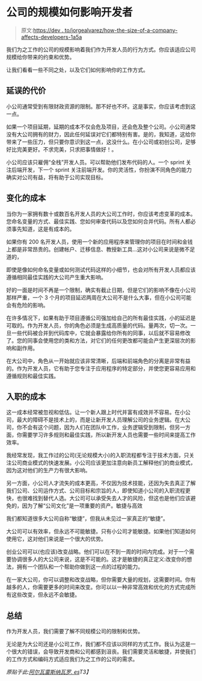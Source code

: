 # 公司的规模如何影响开发者

> 原文:[https://dev . to/jorgealvarez/how-the-size-of-a-company-affects-developers-1a5a](https://dev.to/jorgealvarez/how-the-size-of-a-company-affects-developers-1a5a)

我们为之工作的公司的规模影响着我们作为开发人员的行为方式。你应该适应公司规模给你带来的约束和优势。

让我们看看一些不同之处，以及它们如何影响你的工作方式。

## [](#the-cost-of-delay)延误的代价

小公司通常受到有限财政资源的限制。那不好也不坏。这是事实，你应该考虑到这一点。

如果一个项目延期，延期的成本不仅会危及项目，还会危及整个公司。小公司通常没有大公司拥有的财力，因此任何延误对它们都特别有害。是的，我知道，这给你带来了一些压力，但只要你意识到这一点，这没什么。在小公司或初创公司，足够好比完美更好。不求完美，只求把事情做好！。

小公司应该只雇佣“全栈”开发人员。可以帮助他们发布代码的人。一个 sprint 关注后端开发，下一个 sprint 关注前端开发。你的灵活性，你扮演不同角色的能力确实对公司有益，将有助于公司实现目标。

## [](#the-cost-of-change)变化的成本

当你为一家拥有数十或数百名开发人员的大公司工作时，你应该考虑变革的成本。您命名变量的方式、最佳实践、您如何审查代码以及您如何合并代码。所有人都必须事先知道，这是有成本的。

如果你有 200 名开发人员，使用一个新的应用程序来管理你的项目在时间和金钱上都是非常昂贵的。创建帐户、迁移信息、教授新工具...这对小公司来说是微不足道的，

即使是像如何命名变量或如何测试代码这样的小细节，也会对所有开发人员都应该遵循相同最佳实践的大公司产生重大影响。

好的一面是时间不再是一个限制，确实有截止日期，但是它们的影响不像在小公司那样严重，一个 3 个月的项目延迟两周在大公司不是什么大事，但在小公司可能会有危险的影响。

在许多情况下，如果有助于项目遵循公司强加给自己的所有最佳实践，小的延迟是可取的。作为开发人员，你的角色必须是生成高质量的代码。量两次，切一次。一旦一些代码被合并到代码库中，它就会暴露给你所有的同事，以后就不容易修改了。您的同事会使用您的类和方法，对它们的任何更改都可能会产生更深层次的影响和副作用。

在大公司中，角色从一开始就应该非常清晰，后端和前端角色的分离是非常有益的。作为开发人员，它有助于您专注于应用程序的特定部分，并使您更容易应用和遵循规则和最佳实践。

## [](#the-cost-of-onboarding)入职的成本

这一成本经常被忽视和低估。让一个新人跟上时代并富有成效并不容易。在小公司，最大的障碍不是技术上的，而是让新开发人员理解公司的业务逻辑。在大公司，你不会有这个问题，因为人们在团队中工作，业务逻辑受到限制，但另一方面，你需要学习许多规则和最佳实践，所以新开发人员也需要一些时间来提高工作效率。

我经常发现，我工作过的公司(无论规模大小)的入职流程都专注于技术方面，只关注公司商业模式的快速发展。小公司应该更加注意向新员工解释他们的商业模式，因为这对他们的生产力有很大影响。

另一方面，小公司人才流失的成本更高，不仅因为技术技能，还因为失去真正了解我们公司、公司运作方式、公司目标和宗旨的人，即使知道小公司的入职流程更快，也很难找到替代人选。大公司可以承受失去人才的风险，但这也是他们应该避免的，因为了解“公司文化”是一项重要的资产。敏捷与高效

我们都知道很多大公司自称“敏捷”，但我从未见过一家真正的“敏捷”。

大公司可以有效率，但永远不可能敏捷。只有小公司才能敏捷。如果他们知道如何使用它，这对他们来说是一个很大的优势。

创业公司可以(也应该)改变战略。他们可以在不到一周的时间内完成。对于一个需要协调很多人的大公司来说，这是不可能的。这才是敏捷的真正定义:改变你的想法，拥有一个团队和一个帮助你做到这一点的过程的能力。

在一家大公司，你可以调整和改变战略，但你需要大量的规划，这需要时间。你有越多的人，你需要更多的时间来改变。你可以以一种非常高效和优化的方式完成所有这些改变，但永远不会敏捷。

## [](#summary)总结

作为开发人员，我们需要了解不同规模公司的限制和优势。

无论是为大公司还是小公司工作，我们都不应该以同样的方式工作。我认为这是一个很大的错误，会导致开发商和公司都感到沮丧。我们需要灵活和敏捷，并使我们的工作方式和编码方式适应我们为之工作的公司的需求。

*原贴于此:[阿尔瓦雷斯纳瓦罗. es](https://www.alvareznavarro.es/blog/2018/4/how-size-of-company-affects-developers)T3】*